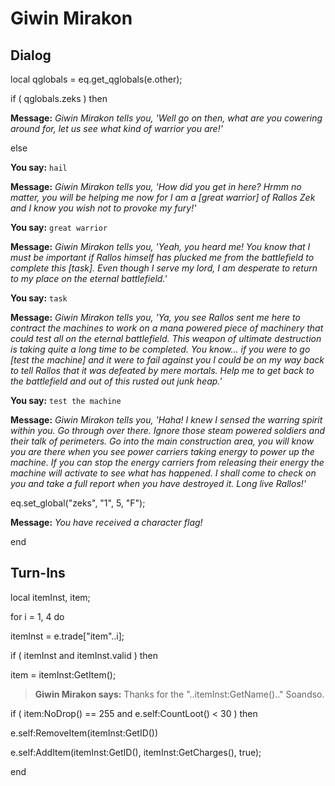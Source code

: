 # Giwin Mirakon



## Dialog

local qglobals = eq.get_qglobals(e.other);


if ( qglobals.zeks ) then


**Message:** <span class="text-warning">*Giwin Mirakon tells you, 'Well go on then, what are you cowering around for, let us see what kind of warrior you are!'*</span>

else


**You say:** `hail`







**Message:** <span class="text-warning">*Giwin Mirakon tells you, 'How did you get in here?  Hrmm no matter, you will be helping me now for I am a [great warrior] of Rallos Zek and I know you wish not to provoke my fury!'*</span>



**You say:** `great warrior`




**Message:** <span class="text-warning">*Giwin Mirakon tells you, 'Yeah, you heard me!  You know that I must be important if Rallos himself has plucked me from the battlefield to complete this [task].  Even though I serve my lord, I am desperate to return to my place on the eternal battlefield.'*</span>






**You say:** `task`




**Message:** <span class="text-warning">*Giwin Mirakon tells you, 'Ya, you see Rallos sent me here to contract the machines to work on a mana powered piece of machinery that could test all on the eternal battlefield.  This weapon of ultimate destruction is taking quite a long time to be completed.  You know... if you were to go [test the machine] and it were to fail against you I could be on my way back to tell Rallos that it was defeated by mere mortals.  Help me to get back to the battlefield and out of this rusted out junk heap.'*</span>






**You say:** `test the machine`




**Message:** <span class="text-warning">*Giwin Mirakon tells you, 'Haha!  I knew I sensed the warring spirit within you.  Go through over there.  Ignore those steam powered soldiers and their talk of perimeters.  Go into the main construction area, you will know you are there when you see power carriers taking energy to power up the machine.  If you can stop the energy carriers from releasing their energy the machine will activate to see what has happened.  I shall come to check on you and take a full report when you have destroyed it.  Long live Rallos!'*</span>



eq.set_global("zeks", "1", 5, "F");



**Message:** <span class="text-warning">*You have received a character flag!*</span>

end



## Turn-Ins


local itemInst, item;



for i = 1, 4 do




itemInst = e.trade["item"..i];





if ( itemInst and itemInst.valid ) then



item = itemInst:GetItem();






>**Giwin Mirakon says:** Thanks for the "..itemInst:GetName().." Soandso.







if ( item:NoDrop() == 255 and e.self:CountLoot() < 30 ) then




e.self:RemoveItem(itemInst:GetID()) 




e.self:AddItem(itemInst:GetID(), itemInst:GetCharges(), true);



end
